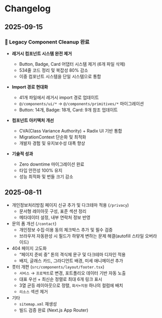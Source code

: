 # Changelog

## 2025-09-15

### 🚀 Legacy Component Cleanup 완료
- **레거시 컴포넌트 시스템 완전 제거**
  - Button, Badge, Card 어댑터 시스템 제거 (6개 파일 삭제)
  - 534줄 코드 정리 및 복잡성 80% 감소
  - 이중 컴포넌트 시스템을 단일 시스템으로 통합

- **Import 경로 현대화**
  - 41개 파일에서 레거시 import 경로 업데이트
  - `@/components/ui/*` → `@/components/primitives/*` 마이그레이션
  - Button: 14개, Badge: 18개, Card: 9개 참조 업데이트

- **컴포넌트 아키텍처 개선**
  - CVA(Class Variance Authority) + Radix UI 기반 통합
  - MigrationContext 단순화 및 최적화
  - 개발자 경험 및 유지보수성 대폭 향상

- **기술적 성과**
  - Zero downtime 마이그레이션 완료
  - 타입 안전성 100% 유지
  - 성능 최적화 및 번들 크기 감소

## 2025-08-11

- 개인정보처리방침 페이지 신규 추가 및 다크테마 적용 (`/privacy`)
  - 문서형 레이아웃 구성, 표준 섹션 정리
  - 메타데이터 설정, 내부 연락처 정보 반영
- 문의 폼 개선 (`/contact`)
  - 개인정보 수집·이용 동의 체크박스 추가 및 필수 검증
  - 브라우저 자동완성 시 필드가 하얗게 변하는 문제 해결(autofill 스타일 오버라이드)
- 404 페이지 고도화
  - “페이지 준비 중” 톤의 격식체 문구 및 다크테마 디자인 적용
  - 배지, 글래스 카드, 그라디언트 배경, 미세 애니메이션 추가
- 풋터 개편 (`src/components/layout/footer.tsx`)
  - `서비스` → `프로젝트`로 변경, 포트폴리오 데이터 기반 자동 노출
  - 대표 우선 + 최신순 정렬로 최대 6개 링크 표시
  - 3열 균등 레이아웃으로 정렬, `회사+지원` 하나의 컬럼에 배치
  - `리소스` 섹션 제거
- 기타
  - `sitemap.xml` 재생성
  - 빌드 검증 완료 (Next.js App Router)
